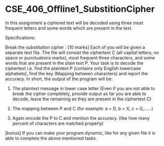 # CSE_406_Offline1_SubstitionCipher

In this assignment a ciphered text will be decoded using three most frequent letters and some words which are present in the text.

Specifications:

Break the substitution cipher : [10 marks]
Each of you will be given a separate text file. The file will consist the ciphertext C (all capital letters, no
space or punctuations marks), most frequent three characters, and some words that are present in the
plain text P.
Your task is to decode the ciphertext i.e. find the plaintext P (contains only English lowercase alphabets), 
find the key (Mapping between characters) and report the accuracy. In short, the output of the program will be:

1. The plaintext message in lower case letter (Even if you are not able to break the cipher completely,
provide output as far you are able to decode, leave the remaining as they are present in the ciphertext
C)

2. The mapping between P and C (for example: a = D, b = X, c = G,……)

3. Again encode the P to C and mention the accuracy. (like how many percent of characters are matched
properly)

[bonus] If you can make your program dynamic, like for any given file it is able to complete the above mentioned tasks.